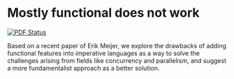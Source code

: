 # Mostly functional does not work

[![PDF Status](https://www.sharelatex.com/github/repos/agomezl/Mostly-Functional-Talk/builds/latest/badge.svg)](https://www.sharelatex.com/github/repos/agomezl/Mostly-Functional-Talk/builds/latest/output.pdf)

Based on a recent paper of Erik Meijer, we explore the drawbacks
of adding functional features into imperative languages as a
way to solve the challenges arising from fields like concurrency
and parallelism, and suggest a more fundamentalist approach
as a better solution.
